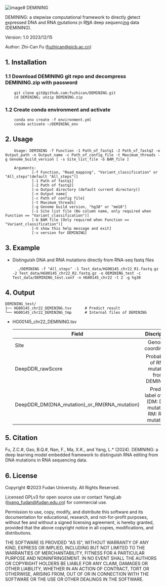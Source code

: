 ![image](https://github.com/user-attachments/assets/376a1791-5f66-4b20-a81e-65c2a8e24f80)# DEMINING

DEMINING: a stepwise computational framework to directly <ins>d</ins>etect <ins>e</ins>xpressed DNA and RNA <ins>m</ins>utations <ins>i</ins>n R<ins>N</ins>A deep sequenc<ins>ing</ins> data (DEMINING).

Version: 1.0 2023/12/15

Author: Zhi-Can Fu (fuzhican@picb.ac.cn) 


## 1. Installation
### 1.1 Download DEMINING git repo and decompress DEMINING.zip with password
        git clone git@github.com:fuzhican/DEMINING.git
        cd DEMINING; unzip DEMINING.zip
### 1.2 Create conda environment and activate 
        conda env create -f environment.yml 
        conda activate ~/DEMINING_env


## 2. Usage
        Usage: DEMINING -f Function -1 Path_of_fastq1 -2 Path_of_fastq2 -o Output_path -n Output_name -c Path_of_config_file -t Maximum_threads -g Genome_build_version [ -s Site_list_file -b BAM_file ]

        Arguments:
                [-f Function, "Read_mapping", "Variant_classification" or "All_steps"(default "All_steps")]
                [-1 Path of fastq1]
                [-2 Path of fastq2]
                [-o Output directory (default current directory)]
                [-n Output name]
                [-c Path of config file]
                [-t Maximum_threads]
                [-g Genome build version, "hg38" or "mm10"]
                [-s Site list file (No column name, only required when Function == "Variant_classification")]
                [-b BAM file (Only required when Function == "Variant_classification")]
                [-h show this help message and exit]
                [-v version for DEMINING]
      
## 3. Example
* Distinguish DNA and RNA mutations directly from RNA-seq fastq files

        ./DEMINING -f "All_steps" -1 Test_data/HG00145_chr22_R1.fastq.gz -2 Test_data/HG00145_chr22_R2.fastq.gz -o DEMINING_test -c Test_data/DEMINING_test.conf -n HG00145_chr22 -t 2 -g hg38
        
 
   
## 4. Output

    DEMINING_test/
    ├── HG00145_chr22_DEMINING.tsv      # Predict result
    └── HG00145_chr22_DEMINING_tmp      # Internal files of DEMINING 

        
- HG00145_chr22_DEMINING.tsv

    | **Field**      | **Discription**      | 
    | ---------- | :-----------:  |
    | Site     | Genomic coordinates |
    | DeepDDR_rawScore | Probability of RNA mutation from DEMINING|
    | DeepDDR_DM(DNA_mutation)_or_RM(RNA_mutation)| Predict label of site (DM: DNA mutation; RM: RNA mutation) |

    
    

## 5. Citation
Fu, Z.C.#, Gao, B.Q.#, Nan, F., Ma, X.K., and Yang, L.* (2024). DEMINING: a deep learning model embedded framework to distinguish RNA editing from DNA mutations in RNA sequencing data.


## 6. License
Copyright ©2023 Fudan University. All Rights Reserved.

Licensed GPLv3 for open source use or contact YangLab (liyang_fudan@fudan.edu.cn) for commercial use.

Permission to use, copy, modify, and distribute this software and its documentation for educational, research, and not-for-profit purposes, without fee and without a signed licensing agreement, is hereby granted, provided that the above copyright notice in all copies, modifications, and distributions.

THE SOFTWARE IS PROVIDED "AS IS", WITHOUT WARRANTY OF ANY KIND, EXPRESS OR IMPLIED, INCLUDING BUT NOT LIMITED TO THE WARRANTIES OF MERCHANTABILITY, FITNESS FOR A PARTICULAR PURPOSE AND NONINFRINGEMENT. IN NO EVENT SHALL THE AUTHORS OR COPYRIGHT HOLDERS BE LIABLE FOR ANY CLAIM, DAMAGES OR OTHER LIABILITY, WHETHER IN AN ACTION OF CONTRACT, TORT OR OTHERWISE, ARISING FROM, OUT OF OR IN CONNECTION WITH THE SOFTWARE OR THE USE OR OTHER DEALINGS IN THE SOFTWARE.
